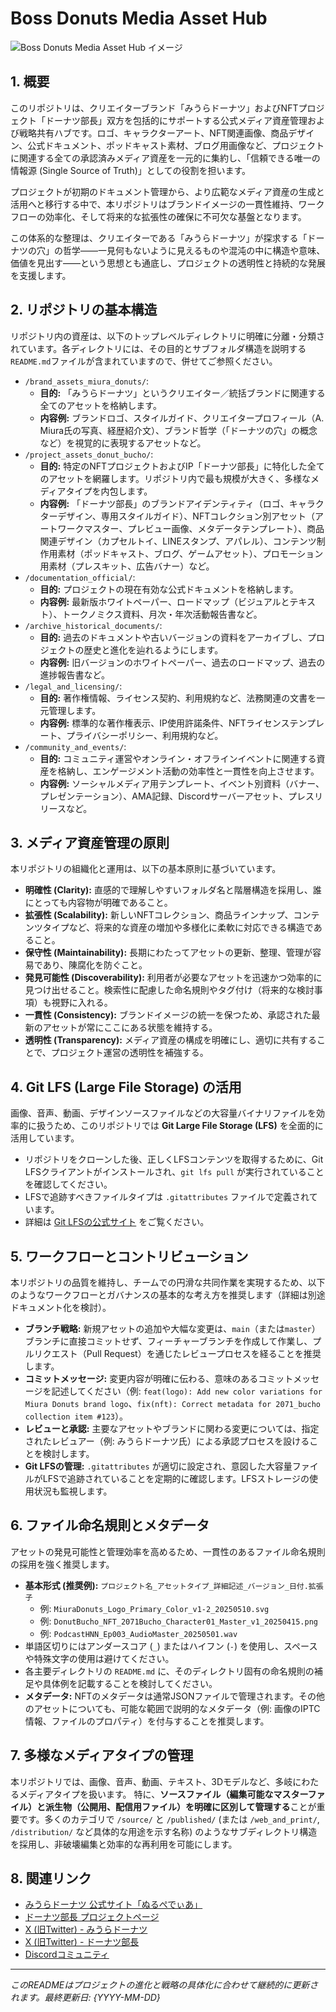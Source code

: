 # Boss Donuts Media Asset Hub

![Boss Donuts Media Asset Hub イメージ](https://miuradonuts.com/git/git_image.png)

## 1. 概要

このリポジトリは、クリエイターブランド「みうらドーナツ」およびNFTプロジェクト「ドーナツ部長」双方を包括的にサポートする公式メディア資産管理および戦略共有ハブです。ロゴ、キャラクターアート、NFT関連画像、商品デザイン、公式ドキュメント、ポッドキャスト素材、ブログ用画像など、プロジェクトに関連する全ての承認済みメディア資産を一元的に集約し、「信頼できる唯一の情報源 (Single Source of Truth)」としての役割を担います。

プロジェクトが初期のドキュメント管理から、より広範なメディア資産の生成と活用へと移行する中で、本リポジトリはブランドイメージの一貫性維持、ワークフローの効率化、そして将来的な拡張性の確保に不可欠な基盤となります。

この体系的な整理は、クリエイターである「みうらドーナツ」が探求する「ドーナツの穴」の哲学――一見何もないように見えるものや混沌の中に構造や意味、価値を見出す――という思想とも通底し、プロジェクトの透明性と持続的な発展を支援します。

## 2. リポジトリの基本構造

リポジトリ内の資産は、以下のトップレベルディレクトリに明確に分離・分類されています。各ディレクトリには、その目的とサブフォルダ構造を説明する`README.md`ファイルが含まれていますので、併せてご参照ください。

* `/brand_assets_miura_donuts/`:
    * **目的:** 「みうらドーナツ」というクリエイター／統括ブランドに関連する全てのアセットを格納します。
    * **内容例:** ブランドロゴ、スタイルガイド、クリエイタープロフィール（A. Miura氏の写真、経歴紹介文）、ブランド哲学（「ドーナツの穴」の概念など）を視覚的に表現するアセットなど。
* `/project_assets_donut_bucho/`:
    * **目的:** 特定のNFTプロジェクトおよびIP「ドーナツ部長」に特化した全てのアセットを網羅します。リポジトリ内で最も規模が大きく、多様なメディアタイプを内包します。
    * **内容例:** 「ドーナツ部長」のブランドアイデンティティ（ロゴ、キャラクターデザイン、専用スタイルガイド）、NFTコレクション別アセット（アートワークマスター、プレビュー画像、メタデータテンプレート）、商品関連デザイン（カプセルトイ、LINEスタンプ、アパレル）、コンテンツ制作用素材（ポッドキャスト、ブログ、ゲームアセット）、プロモーション用素材（プレスキット、広告バナー）など。
* `/documentation_official/`:
    * **目的:** プロジェクトの現在有効な公式ドキュメントを格納します。
    * **内容例:** 最新版ホワイトペーパー、ロードマップ（ビジュアルとテキスト）、トークノミクス資料、月次・年次活動報告書など。
* `/archive_historical_documents/`:
    * **目的:** 過去のドキュメントや古いバージョンの資料をアーカイブし、プロジェクトの歴史と進化を辿れるようにします。
    * **内容例:** 旧バージョンのホワイトペーパー、過去のロードマップ、過去の進捗報告書など。
* `/legal_and_licensing/`:
    * **目的:** 著作権情報、ライセンス契約、利用規約など、法務関連の文書を一元管理します。
    * **内容例:** 標準的な著作権表示、IP使用許諾条件、NFTライセンステンプレート、プライバシーポリシー、利用規約など。
* `/community_and_events/`:
    * **目的:** コミュニティ運営やオンライン・オフラインイベントに関連する資産を格納し、エンゲージメント活動の効率性と一貫性を向上させます。
    * **内容例:** ソーシャルメディア用テンプレート、イベント別資料（バナー、プレゼンテーション）、AMA記録、Discordサーバーアセット、プレスリリースなど。

## 3. メディア資産管理の原則

本リポジトリの組織化と運用は、以下の基本原則に基づいています。

* **明確性 (Clarity):** 直感的で理解しやすいフォルダ名と階層構造を採用し、誰にとっても内容物が明確であること。
* **拡張性 (Scalability):** 新しいNFTコレクション、商品ラインナップ、コンテンツタイプなど、将来的な資産の増加や多様化に柔軟に対応できる構造であること。
* **保守性 (Maintainability):** 長期にわたってアセットの更新、整理、管理が容易であり、陳腐化を防ぐこと。
* **発見可能性 (Discoverability):** 利用者が必要なアセットを迅速かつ効率的に見つけ出せること。検索性に配慮した命名規則やタグ付け（将来的な検討事項）も視野に入れる。
* **一貫性 (Consistency):** ブランドイメージの統一を保つため、承認された最新のアセットが常にここにある状態を維持する。
* **透明性 (Transparency):** メディア資産の構成を明確にし、適切に共有することで、プロジェクト運営の透明性を補強する。

## 4. Git LFS (Large File Storage) の活用

画像、音声、動画、デザインソースファイルなどの大容量バイナリファイルを効率的に扱うため、このリポジトリでは **Git Large File Storage (LFS)** を全面的に活用しています。

* リポジトリをクローンした後、正しくLFSコンテンツを取得するために、Git LFSクライアントがインストールされ、`git lfs pull` が実行されていることを確認してください。
* LFSで追跡すべきファイルタイプは `.gitattributes` ファイルで定義されています。
* 詳細は [Git LFSの公式サイト](https://git-lfs.com/) をご覧ください。

## 5. ワークフローとコントリビューション

本リポジトリの品質を維持し、チームでの円滑な共同作業を実現するため、以下のようなワークフローとガバナンスの基本的な考え方を推奨します（詳細は別途ドキュメント化を検討）。

* **ブランチ戦略:** 新規アセットの追加や大幅な変更は、`main`（または`master`）ブランチに直接コミットせず、フィーチャーブランチを作成して作業し、プルリクエスト（Pull Request）を通じたレビュープロセスを経ることを推奨します。
* **コミットメッセージ:** 変更内容が明確に伝わる、意味のあるコミットメッセージを記述してください（例: `feat(logo): Add new color variations for Miura Donuts brand logo`、`fix(nft): Correct metadata for 2071_bucho collection item #123`）。
* **レビューと承認:** 主要なアセットやブランドに関わる変更については、指定されたレビュアー（例: みうらドーナツ氏）による承認プロセスを設けることを検討します。
* **Git LFSの管理:** `.gitattributes` が適切に設定され、意図した大容量ファイルがLFSで追跡されていることを定期的に確認します。LFSストレージの使用状況も監視します。

## 6. ファイル命名規則とメタデータ

アセットの発見可能性と管理効率を高めるため、一貫性のあるファイル命名規則の採用を強く推奨します。

* **基本形式 (推奨例):** `プロジェクト名_アセットタイプ_詳細記述_バージョン_日付.拡張子`
    * 例: `MiuraDonuts_Logo_Primary_Color_v1-2_20250510.svg`
    * 例: `DonutBucho_NFT_2071Bucho_Character01_Master_v1_20250415.png`
    * 例: `PodcastHNN_Ep003_AudioMaster_20250501.wav`
* 単語区切りにはアンダースコア (`_`) またはハイフン (`-`) を使用し、スペースや特殊文字の使用は避けてください。
* 各主要ディレクトリの `README.md` に、そのディレクトリ固有の命名規則の補足や具体例を記載することを検討してください。
* **メタデータ:** NFTのメタデータは通常JSONファイルで管理されます。その他のアセットについても、可能な範囲で説明的なメタデータ（例: 画像のIPTC情報、ファイルのプロパティ）を付与することを推奨します。

## 7. 多様なメディアタイプの管理

本リポジトリでは、画像、音声、動画、テキスト、3Dモデルなど、多岐にわたるメディアタイプを扱います。
特に、**ソースファイル（編集可能なマスターファイル）と派生物（公開用、配信用ファイル）を明確に区別して管理する**ことが重要です。多くのカテゴリで `/source/` と `/published/` (または `/web_and_print/`, `/distribution/` など具体的な用途を示す名称) のようなサブディレクトリ構造を採用し、非破壊編集と効率的な再利用を可能にします。

## 8. 関連リンク

* [みうらドーナツ 公式サイト「ぬるぺでぃあ」](https://miuradonuts.com/)
* [ドーナツ部長 プロジェクトページ](https://opensea.io/collection/wearable-donuts)
* [X (旧Twitter) - みうらドーナツ](https://x.com/WinstonDreamer)
* [X (旧Twitter) - ドーナツ部長](https://x.com/BossDonuts222)
* [Discordコミュニティ](https://discord.gg/hRVDCj2ZQg)

---
*このREADMEはプロジェクトの進化と戦略の具体化に合わせて継続的に更新されます。最終更新日: {YYYY-MM-DD}*
